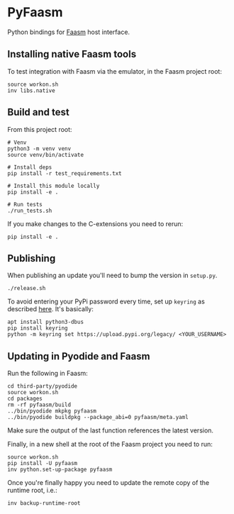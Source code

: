 # PyFaasm

Python bindings for [Faasm](https://github.com/lsds/Faasm) host interface.

## Installing native Faasm tools

To test integration with Faasm via the emulator, in the Faasm project root:

```
source workon.sh
inv libs.native
```

## Build and test

From this project root:

```
# Venv
python3 -m venv venv
source venv/bin/activate

# Install deps
pip install -r test_requirements.txt

# Install this module locally
pip install -e .

# Run tests
./run_tests.sh
```

If you make changes to the C-extensions you need to rerun:

```
pip install -e .
```

## Publishing

When publishing an update you'll need to bump the version in `setup.py`.

```
./release.sh
```

To avoid entering your PyPi password every time, set up `keyring` as described [here](https://pypi.org/project/twine/). It's basically:

```
apt install python3-dbus
pip install keyring
python -m keyring set https://upload.pypi.org/legacy/ <YOUR_USERNAME>
```

## Updating in Pyodide and Faasm

Run the following in Faasm:

```
cd third-party/pyodide
source workon.sh
cd packages
rm -rf pyfaasm/build
../bin/pyodide mkpkg pyfaasm
../bin/pyodide buildpkg --package_abi=0 pyfaasm/meta.yaml
```

Make sure the output of the last function references the latest version.

Finally, in a new shell at the root of the Faasm project you need to run:
 
```
source workon.sh
pip install -U pyfaasm
inv python.set-up-package pyfaasm
```

Once you're finally happy you need to update the remote copy of the runtime root, i.e.:

```
inv backup-runtime-root
```
